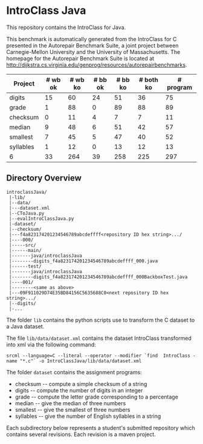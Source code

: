 # IntroClass Java

This repository contains the IntroClass for Java.

This benchmark is automatically generated from the IntroClass for C presented in the Autorepair Benchmark Suite, a joint project between Carnegie-Mellon University and the University of Massachusetts. The homepage for the Autorepair Benchmark Suite is located at http://dijkstra.cs.virginia.edu/genprog/resources/autorepairbenchmarks.

| Project   | # wb ok | # wb ko | # bb ok | # bb ko | # both ko | # program |
|-----------|---------|---------|---------|---------|-----------|-----------|
| digits    |      15 |      60 |      24 |      51 |        36 |        75 |
| grade     |       1 |      88 |       0 |      89 |        88 |        89 |
| checksum  |       0 |      11 |       4 |       7 |         7 |        11 |
| median    |       9 |      48 |       6 |      51 |        42 |        57 |
| smallest  |       7 |      45 |       5 |      47 |        40 |        52 |
| syllables |       1 |      12 |       0 |      13 |        12 |        13 |
|         6 |      33 |     264 |      39 |     258 |       225 |       297 |


## Directory Overview

```
introclassJava/
 |-lib/
 |--data/
 |---dataset.xml
 |--CToJava.py
 |--evalIntroClassJava.py
 |-dataset/
 |--checksum/
 |---f4a823174201234546789abcdeffff<repository ID hex string>.../
 |----000/
 |-----src/
 |------main/
 |-------java/introclassJava
 |--------digits_f4a823174201234546789abcdeffff_000.java
 |------test/
 |-------java/introclassJava
 |--------digits_f4a823174201234546789abcdeffff_000BackboxTest.java
 |----001/
 |--------<same as above>
 |---09F911029D74E35BD84156C5635688C0<next repository ID hex string>.../
 |--digits/
 |-...
 ```

The folder ```lib``` contains the python scripts use to transform the C dataset to a Java dataset.

The file ```lib/data/dataset.xml``` contains the dataset IntroClass transformed into xml via the following command: 
```console
srcml --language=C --literal --operator --modifier `find  IntroClass -name "*.c"` -o IntroClassJava/lib/data/dataset.xml
```

The folder ```dataset``` contains the assignment programs:

* checksum -- compute a simple checksum of a string
* digits -- compute the number of digits in an integer
* grade -- compute the letter grade corresponding to a percentage
* median -- give the median of three numbers
* smallest -- give the smallest of three numbers
* syllables -- give the number of English syllables in a string

Each subdirectory below represents a student's submitted repository which contains several revisions. Each revision is a maven project. 